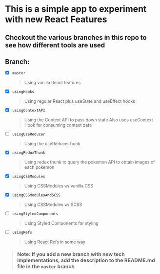 # This is a simple app to experiment with new React Features
## Checkout the various branches in this repo to see how different tools are used
## Branch:
- [x] `master`
  > Using vanilla React features
- [x] `usingHooks`
  > Using regular React plus useState and useEffect hooks
- [x] `usingContextAPI`
  > Using the Context API to pass down state
  > Also uses useContext Hook for consuming context data
- [ ] `usingUseReducer`
   > Using the useReducer hook
- [x] `usingReduxThunk`
  > Using redux thunk to query the pokemon API to obtain images of each pokemon
- [x] `usingCSSModules`
  > Using CSSModules w/ vanilla CSS
- [x] `usingCSSModulesAndSCSS`
  > Using CSSModules w/ SCSS
- [ ] `usingStyledComponents`
  > Using Styled Components for styling
- [ ] `usingRefs`
  > Using React Refs in some way

> ### Note: If you add a new branch with new tech implementations, add the description to the README.md file in the `master` branch
